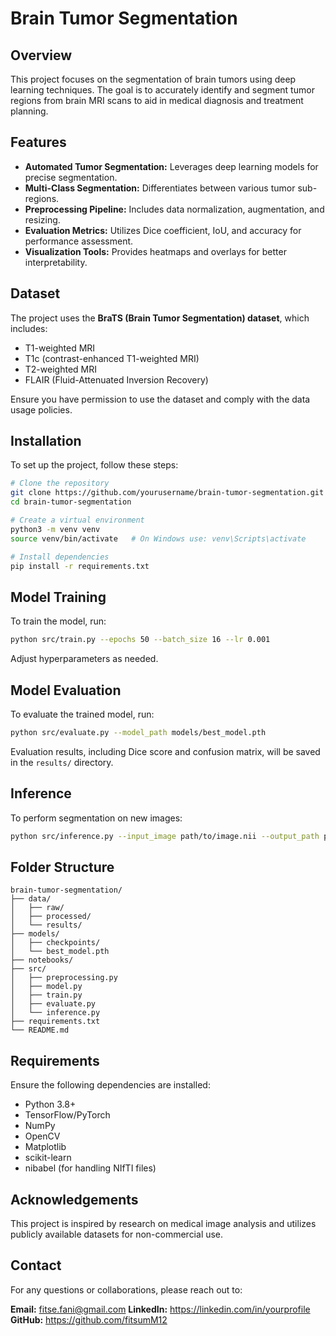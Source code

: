 # Brain Tumor Segmentation

## Overview
This project focuses on the segmentation of brain tumors using deep learning techniques. The goal is to accurately identify and segment tumor regions from brain MRI scans to aid in medical diagnosis and treatment planning.

## Features
- **Automated Tumor Segmentation:** Leverages deep learning models for precise segmentation.
- **Multi-Class Segmentation:** Differentiates between various tumor sub-regions.
- **Preprocessing Pipeline:** Includes data normalization, augmentation, and resizing.
- **Evaluation Metrics:** Utilizes Dice coefficient, IoU, and accuracy for performance assessment.
- **Visualization Tools:** Provides heatmaps and overlays for better interpretability.

## Dataset
The project uses the **BraTS (Brain Tumor Segmentation) dataset**, which includes:
- T1-weighted MRI
- T1c (contrast-enhanced T1-weighted MRI)
- T2-weighted MRI
- FLAIR (Fluid-Attenuated Inversion Recovery)

Ensure you have permission to use the dataset and comply with the data usage policies.

## Installation

To set up the project, follow these steps:

```bash
# Clone the repository
git clone https://github.com/yourusername/brain-tumor-segmentation.git
cd brain-tumor-segmentation

# Create a virtual environment
python3 -m venv venv
source venv/bin/activate   # On Windows use: venv\Scripts\activate

# Install dependencies
pip install -r requirements.txt
```

## Model Training

To train the model, run:

```bash
python src/train.py --epochs 50 --batch_size 16 --lr 0.001
```

Adjust hyperparameters as needed.

## Model Evaluation

To evaluate the trained model, run:

```bash
python src/evaluate.py --model_path models/best_model.pth
```

Evaluation results, including Dice score and confusion matrix, will be saved in the `results/` directory.

## Inference

To perform segmentation on new images:

```bash
python src/inference.py --input_image path/to/image.nii --output_path path/to/output
```

## Folder Structure
```
brain-tumor-segmentation/
├── data/
│   ├── raw/
│   ├── processed/
│   └── results/
├── models/
│   ├── checkpoints/
│   └── best_model.pth
├── notebooks/
├── src/
│   ├── preprocessing.py
│   ├── model.py
│   ├── train.py
│   ├── evaluate.py
│   └── inference.py
├── requirements.txt
└── README.md
```

## Requirements
Ensure the following dependencies are installed:

- Python 3.8+
- TensorFlow/PyTorch
- NumPy
- OpenCV
- Matplotlib
- scikit-learn
- nibabel (for handling NIfTI files)

## Acknowledgements
This project is inspired by research on medical image analysis and utilizes publicly available datasets for non-commercial use.


## Contact
For any questions or collaborations, please reach out to:

**Email:** fitse.fani@gmail.com 
**LinkedIn:** [https://linkedin.com/in/yourprofile ](https://www.linkedin.com/in/fitsum-mesfin-25a01a185/) 
**GitHub:** https://github.com/fitsumM12

